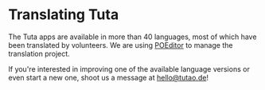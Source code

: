 # Translating Tuta

The Tuta apps are available in more than 40 languages, most of which have been translated by volunteers.
We are using [POEditor](https://poeditor.com) to manage the translation project.

If you're interested in improving one of the available language versions or even start a new one, shoot us a message at [hello@tutao.de](mailto:hello@tutao.de)!